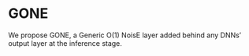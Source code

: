 # GONE
We propose GONE, a Generic O(1) NoisE layer added behind any DNNs’ output layer at the inference stage.
